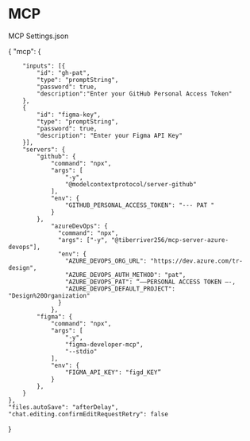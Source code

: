 # MCP

MCP Settings.json

{
    "mcp": {

        "inputs": [{
            "id": "gh-pat",
            "type": "promptString",
            "password": true,
            "description":"Enter your GitHub Personal Access Token"
        },
        {
            "id": "figma-key",
            "type": "promptString",
            "password": true,
            "description": "Enter your Figma API Key"
        }],
        "servers": {
            "github": {
                "command": "npx",
                "args": [
                    "-y",
                    "@modelcontextprotocol/server-github"
                ],
                "env": {
                    "GITHUB_PERSONAL_ACCESS_TOKEN": "--- PAT "
                }
            },
                "azureDevOps": {
                  "command": "npx",
                  "args": ["-y", "@tiberriver256/mcp-server-azure-devops"],
                  "env": {
                    "AZURE_DEVOPS_ORG_URL": "https://dev.azure.com/tr-design",
                    "AZURE_DEVOPS_AUTH_METHOD": "pat",
                    "AZURE_DEVOPS_PAT": “——PERSONAL ACCESS TOKEN —-,
                    "AZURE_DEVOPS_DEFAULT_PROJECT": "Design%20Organization"
                  }
                },
            "figma": {
                "command": "npx",
                "args": [
                    "-y",
                    "figma-developer-mcp",
                    "--stdio"
                ],
                "env": {
                    "FIGMA_API_KEY": "figd_KEY”
                }
            },
        }
    },
    "files.autoSave": "afterDelay",
    "chat.editing.confirmEditRequestRetry": false
}
